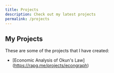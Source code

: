 ```yaml
---
title: Projects
description: Check out my latest projects
permalink: /projects
---
```

## My Projects
These are some of the projects that I have created:
* [Economic Analysis of Okun's Law] (https://rapg.me/projects/econgraph)
